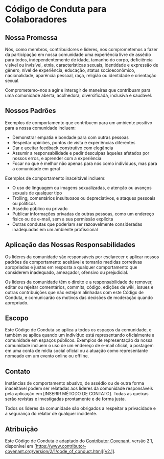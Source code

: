 # Código de Conduta para Colaboradores

## Nossa Promessa

Nós, como membros, contribuidores e líderes, nos comprometemos a fazer da participação em nossa comunidade uma experiência livre de assédio para todos, independentemente de idade, tamanho do corpo, deficiência visível ou invisível, etnia, características sexuais, identidade e expressão de gênero, nível de experiência, educação, status socioeconômico, nacionalidade, aparência pessoal, raça, religião ou identidade e orientação sexual.

Comprometemo-nos a agir e interagir de maneiras que contribuam para uma comunidade aberta, acolhedora, diversificada, inclusiva e saudável.

## Nossos Padrões

Exemplos de comportamento que contribuem para um ambiente positivo para a nossa comunidade incluem:

-   Demonstrar empatia e bondade para com outras pessoas
-   Respeitar opiniões, pontos de vista e experiências diferentes
-   Dar e aceitar feedback construtivo com elegância
-   Assumir a responsabilidade e pedir desculpas àqueles afetados por nossos erros, e aprender com a experiência
-   Focar no que é melhor não apenas para nós como indivíduos, mas para a comunidade em geral

Exemplos de comportamento inaceitável incluem:

-   O uso de linguagem ou imagens sexualizadas, e atenção ou avanços sexuais de qualquer tipo
-   Trolling, comentários insultuosos ou depreciativos, e ataques pessoais ou políticos
-   Assédio público ou privado
-   Publicar informações privadas de outras pessoas, como um endereço físico ou de e-mail, sem a sua permissão explícita
-   Outras condutas que poderiam ser razoavelmente consideradas inadequadas em um ambiente profissional

## Aplicação das Nossas Responsabilidades

Os líderes da comunidade são responsáveis por esclarecer e aplicar nossos padrões de comportamento aceitável e tomarão medidas corretivas apropriadas e justas em resposta a qualquer comportamento que considerem inadequado, ameaçador, ofensivo ou prejudicial.

Os líderes da comunidade têm o direito e a responsabilidade de remover, editar ou rejeitar comentários, commits, código, edições de wiki, issues e outras contribuições que não estejam alinhadas com este Código de Conduta, e comunicarão os motivos das decisões de moderação quando apropriado.

## Escopo

Este Código de Conduta se aplica a todos os espaços da comunidade, e também se aplica quando um indivíduo está representando oficialmente a comunidade em espaços públicos. Exemplos de representação da nossa comunidade incluem o uso de um endereço de e-mail oficial, a postagem em uma conta de mídia social oficial ou a atuação como representante nomeado em um evento online ou offline.

## Contato

Instâncias de comportamento abusivo, de assédio ou de outra forma inaceitável podem ser relatadas aos líderes da comunidade responsáveis pela aplicação em [INSERIR MÉTODO DE CONTATO]. Todas as queixas serão revistas e investigadas prontamente e de forma justa.

Todos os líderes da comunidade são obrigados a respeitar a privacidade e a segurança do relator de qualquer incidente.

## Atribuição

Este Código de Conduta é adaptado do [Contributor Covenant][homepage], versão 2.1, disponível em [https://www.contributor-covenant.org/version/2/1/code_of_conduct.html][v2.1].

[homepage]: https://www.contributor-covenant.org
[v2.1]: https://www.contributor-covenant.org/version/2/1/code_of_conduct.html
